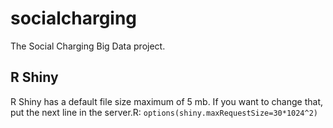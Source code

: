 # socialcharging
The Social Charging Big Data project.

## R Shiny
R Shiny has a default file size maximum of 5 mb. If you want to change that, put the next line in the server.R:
`options(shiny.maxRequestSize=30*1024^2)`

